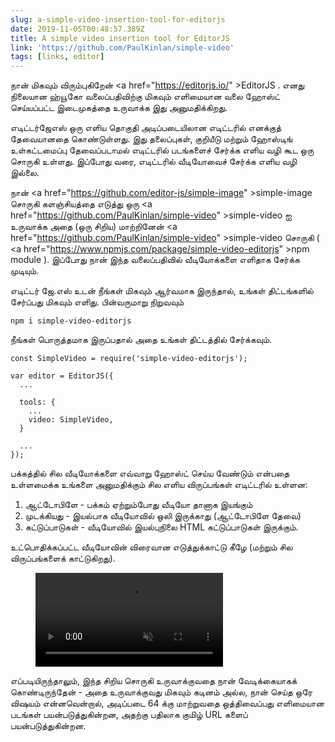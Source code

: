 ```yaml
---
slug: a-simple-video-insertion-tool-for-editorjs
date: 2019-11-05T00:48:57.389Z
title: A simple video insertion tool for EditorJS
link: 'https://github.com/PaulKinlan/simple-video'
tags: [links, editor]
---
```


நான் மிகவும் விரும்புகிறேன் <a <span class="notranslate">href=&quot;https://editorjs.io/&quot; &gt;EditorJS</a> . எனது நிலையான ஹ்யூகோ வலைப்பதிவிற்கு மிகவும் எளிமையான வலை ஹோஸ்ட் செய்யப்பட்ட இடைமுகத்தை உருவாக்க இது அனுமதிக்கிறது.

எடிட்டர்ஜேஎஸ் ஒரு எளிய தொகுதி அடிப்படையிலான எடிட்டரில் எனக்குத் தேவையானதை கொண்டுள்ளது. இது தலைப்புகள், குறியீடு மற்றும் ஹோஸ்டிங் உள்கட்டமைப்பு தேவைப்படாமல் எடிட்டரில் படங்களைச் சேர்க்க எளிய வழி கூட ஒரு சொருகி உள்ளது. இப்போது வரை, எடிட்டரில் வீடியோவைச் சேர்க்க எளிய வழி இல்லை.

நான் <a <span class="notranslate">href=&quot;https://github.com/editor-js/simple-image&quot; &gt;simple-image</a> சொருகி களஞ்சியத்தை எடுத்து ஒரு <a <span class="notranslate">href=&quot;https://github.com/PaulKinlan/simple-video&quot; &gt;simple-video</a> ஐ உருவாக்க அதை (ஒரு சிறிய) மாற்றினேன் <a <span class="notranslate">href=&quot;https://github.com/PaulKinlan/simple-video&quot; &gt;simple-video</a> சொருகி ( <a <span class="notranslate">href=&quot;https://www.npmjs.com/package/simple-video-editorjs&quot; &gt;npm module</a> ). இப்போது நான் இந்த வலைப்பதிவில் வீடியோக்களை எளிதாக சேர்க்க முடியும்.

எடிட்டர் ஜே.எஸ் உடன் நீங்கள் மிகவும் ஆர்வமாக இருந்தால், உங்கள் திட்டங்களில் சேர்ப்பது மிகவும் எளிது. பின்வருமாறு நிறுவவும்

```
npm i simple-video-editorjs
```

நீங்கள் பொருத்தமாக இருப்பதால் அதை உங்கள் திட்டத்தில் சேர்க்கவும்.

```
const SimpleVideo = require('simple-video-editorjs');

var editor = EditorJS({
  ...
  
  tools: {
    ...
    video: SimpleVideo,
  }
  
  ...
});
```

பக்கத்தில் சில வீடியோக்களை எவ்வாறு ஹோஸ்ட் செய்ய வேண்டும் என்பதை உள்ளமைக்க உங்களை அனுமதிக்கும் சில எளிய விருப்பங்கள் எடிட்டரில் உள்ளன:

1. ஆட்டோபிளே - பக்கம் ஏற்றும்போது வீடியோ தானாக இயங்கும்
1. முடக்கியது - இயல்பாக வீடியோவில் ஒலி இருக்காது (ஆட்டோபிளே தேவை)
1. கட்டுப்பாடுகள் - வீடியோவில் இயல்புநிலை HTML கட்டுப்பாடுகள் இருக்கும்.

உட்பொதிக்கப்பட்ட வீடியோவின் விரைவான எடுத்துக்காட்டு கீழே (மற்றும் சில விருப்பங்களைக் காட்டுகிறது).

<figure><video src="/videos/2019-11-06-a-simple-video-insertion-tool-for-editorjs-0.mp4" alt="Showing Options for EditorJS simple video." autoplay muted></video></figure>

எப்படியிருந்தாலும், இந்த சிறிய சொருகி உருவாக்குவதை நான் வேடிக்கையாகக் கொண்டிருந்தேன் - அதை உருவாக்குவது மிகவும் கடினம் அல்ல, நான் செய்த ஒரே விஷயம் என்னவென்றால், அடிப்படை 64 க்கு மாற்றுவதை ஒத்திவைப்பது எளிமையான படங்கள் பயன்படுத்துகின்றன, அதற்கு பதிலாக குமிழ் URL களைப் பயன்படுத்துகின்றன.
